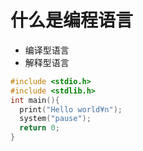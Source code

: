 # 什么是编程语言

+ 编译型语言
+ 解释型语言

```c
#include <stdio.h>
#include <stdlib.h>
int main(){
  print("Hello world¥n");
  system("pause");
  return 0;
}
```



